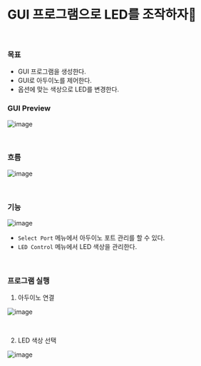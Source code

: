 # GUI 프로그램으로 LED를 조작하자🎵

<br>

### 목표
- GUI 프로그램을 생성한다.
- GUI로 아두이노를 제어한다.
- 옵션에 맞는 색상으로 LED를 변경한다.
  

### GUI Preview
![image](https://github.com/user-attachments/assets/79f76b33-f316-45ba-80f3-5b435cfe768e)

<br>

### 흐름
![image](https://github.com/user-attachments/assets/8fded6b6-87da-4d92-811c-bac4db331195)


<br>

### 기능
![image](https://github.com/user-attachments/assets/5262f24e-4fec-4189-8515-fe8add8b801e)

- `Select Port` 메뉴에서 아두이노 포트 관리를 할 수 있다.
- `LED Control` 메뉴에서 LED 색상을 관리한다.


<br>

### 프로그램 실행

1. 아두이노 연결

![image](https://github.com/user-attachments/assets/b1b216e8-0005-46e0-b566-d924fc14267e)

<br>

2. LED 색상 선택

![image](https://github.com/user-attachments/assets/634ab187-ccdb-4477-aada-a2db601cf562)




